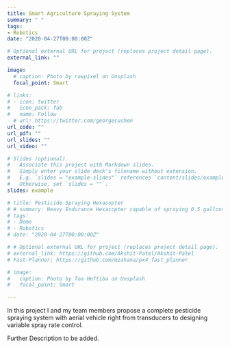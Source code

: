 ```yaml
---
title: Smart Agriculture Spraying System
summary: " "
tags:
- Robotics
date: "2020-04-27T00:00:00Z"

# Optional external URL for project (replaces project detail page).
external_link: ""

image:
  # caption: Photo by rawpixel on Unsplash
  focal_point: Smart

# links:
# - icon: twitter
#   icon_pack: fab
#   name: Follow
  # url: https://twitter.com/georgecushen
url_code: ""
url_pdf: ""
url_slides: ""
url_video: ""

# Slides (optional).
#   Associate this project with Markdown slides.
#   Simply enter your slide deck's filename without extension.
#   E.g. `slides = "example-slides"` references `content/slides/example-slides.md`.
#   Otherwise, set `slides = ""`.
slides: example

# title: Pesticide Spraying Hexacopter
# # summary: Heavy Endurance Hexacopter capable of spraying 0.5 gallons of pesticide with a flight time of 15 min.Heavy Endurance Hexacopter capable of spraying 0.5 gallons of pesticide with a flight time of 15 min.Heavy Endurance Hexacopter capable of spraying 0.5 gallons of pesticide with a flight time of 15 min.Heavy Endurance Hexacopter capable of spraying 0.5 gallons of pesticide with a flight time of 15 min.Heavy Endurance Hexacopter capable of spraying 0.5 gallons of pesticide with a flight time of 15 min.`Fast-Planner`
# tags:
# - Demo
# - Robotics
# date: "2020-04-27T00:00:00Z"

# # Optional external URL for project (replaces project detail page).
# external_link: https://github.com/Akshit-Patel/Akshit-Patel
# Fast-Planner: https://github.com/mzahana/px4_fast_planner

# image:
#   caption: Photo by Toa Heftiba on Unsplash
#   focal_point: Smart

---
```

<!-- Heavy Endurance Hexacopter capable of spraying 0.5 gallons of pesticide with a flight time of 15 min.Heavy Endurance Hexacopter capable of spraying 0.5 gallons of pesticide with a flight time of 15 min.Heavy Endurance Hexacopter capable of spraying 0.5 gallons of pesticide with a flight time of 15 min. -->

In this project I and my team members propose a complete pesticide spraying system with aerial vehicle right from transducers to designing variable spray rate control. 

Further Description to be added.